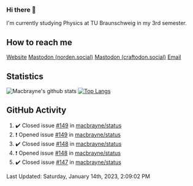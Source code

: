 ### Hi there 👋
I'm currently studying Physics at TU Braunschweig in my 3rd semester.

## How to reach me
[Website](https://florentin-schleuss.de)
<a rel="me" href="https://norden.social/@florentin">Mastodon (norden.social)</a>
<a rel="me" href="https://craftodon.social/@frodolon">Mastodon (craftodon.social)</a>
[Email](mailto:hello@macbrayne.de)

## Statistics
![Macbrayne's github stats](https://github-readme-stats.vercel.app/api?username=macbrayne&count_private=true&show_icons=true&hide_rank=true&custom_title=macbrayne's%20GitHub%20Stats)
[![Top Langs](https://github-readme-stats.vercel.app/api/top-langs/?username=macbrayne&exclude_repo=liftron&layout=compact)](https://github.com/anuraghazra/github-readme-stats)
## GitHub Activity

<!--RECENT_ACTIVITY:start-->
1. ✔️ Closed issue [#149](https://github.com/macbrayne/status/issues/149) in [macbrayne/status](https://github.com/macbrayne/status)
2. ❗️ Opened issue [#149](https://github.com/macbrayne/status/issues/149) in [macbrayne/status](https://github.com/macbrayne/status)
3. ✔️ Closed issue [#148](https://github.com/macbrayne/status/issues/148) in [macbrayne/status](https://github.com/macbrayne/status)
4. ❗️ Opened issue [#148](https://github.com/macbrayne/status/issues/148) in [macbrayne/status](https://github.com/macbrayne/status)
5. ✔️ Closed issue [#147](https://github.com/macbrayne/status/issues/147) in [macbrayne/status](https://github.com/macbrayne/status)
<!--RECENT_ACTIVITY:end-->

<!--RECENT_ACTIVITY:last_update-->
Last Updated: Saturday, January 14th, 2023, 2:09:02 PM
<!--RECENT_ACTIVITY:last_update_end-->


<!--
**macbrayne/macbrayne** is a ✨ _special_ ✨ repository because its `README.md` (this file) appears on your GitHub profile.

Here are some ideas to get you started:

- 🔭 I’m currently working on ...
- 🌱 I’m currently learning ...
- 👯 I’m looking to collaborate on ...
- 🤔 I’m looking for help with ...
- 💬 Ask me about ...
- 📫 How to reach me: ...
- 😄 Pronouns: ...
- ⚡ Fun fact: ...
-->
